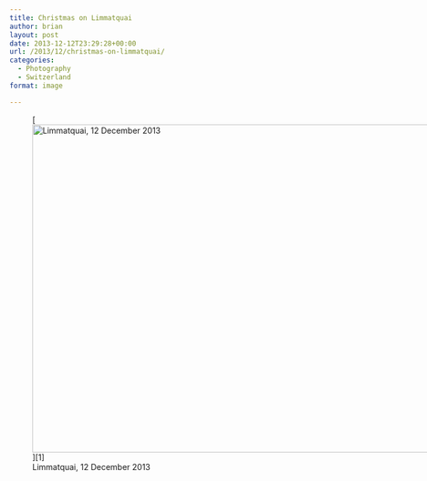 ```yaml
---
title: Christmas on Limmatquai
author: brian
layout: post
date: 2013-12-12T23:29:28+00:00
url: /2013/12/christmas-on-limmatquai/
categories:
  - Photography
  - Switzerland
format: image

---
```

<figure id="attachment_689" style="width: 1024px" class="wp-caption alignnone">[<img class="size-full wp-image-689 " alt="Limmatquai, 12 December 2013" src="https://trammell.ch/wp-content/uploads/2013/12/DSC04410.jpg" width="1024" height="576" srcset="https://trammell.ch/wp-content/uploads/2013/12/DSC04410.jpg 1024w, https://trammell.ch/wp-content/uploads/2013/12/DSC04410-300x168.jpg 300w" sizes="(max-width: 1024px) 100vw, 1024px" />][1]<figcaption class="wp-caption-text">Limmatquai, 12 December 2013</figcaption></figure>

 [1]: https://trammell.ch/wp-content/uploads/2013/12/DSC04410.jpg